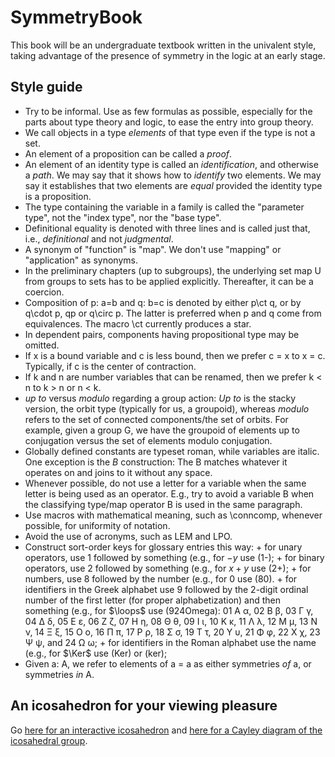 # SymmetryBook
This book will be an undergraduate textbook written in the univalent style, taking advantage of the presence of symmetry in the logic at an early stage.

## Style guide

- Try to be informal.  Use as few formulas as possible, especially for the parts about type theory and logic, to ease the entry into group theory.
- We call objects in a type *elements* of that type even if the type is not a set.
- An element of a proposition can be called a *proof*.
- An element of an identity type is called an *identification*, and otherwise a *path*.
  We may say that it shows how to *identify* two elements.
  We may say it establishes that two elements are *equal* provided the identity type is a proposition.
- The type containing the variable in a family is called the "parameter type", not the "index type", nor the "base type".
- Definitional equality is denoted with three lines and is called just that, i.e., *definitional* and not *judgmental*.
- A synonym of "function" is "map".  We don't use "mapping" or "application" as synonyms.
- In the preliminary chapters (up to subgroups), the underlying set map U from groups to sets has to be applied explicitly. Thereafter, it can be a coercion.
- Composition of p: a=b and q: b=c is denoted by either p\ct q, or by q\cdot p, qp or q\circ p. The latter is preferred when p and q come from equivalences. The macro \ct currently produces a star.
- In dependent pairs, components having propositional type may be omitted.
- If x is a bound variable and c is less bound, then we prefer c = x to x = c. Typically, if c is the center of contraction.
- If k and n are number variables that can be renamed, then we prefer k < n to k > n or n < k.
- *up to* versus *modulo* regarding a group action: *Up to* is the stacky version, the orbit type (typically for us, a groupoid), whereas *modulo* refers to the set of connected components/the set of orbits. For example, given a group G, we have the groupoid of elements up to conjugation versus the set of elements modulo conjugation.
- Globally defined constants are typeset roman, while variables are italic. One exception is the *B* construction: The B matches whatever it operates on and joins to it without any space.
- Whenever possible, do not use a letter for a variable when the same letter is being used as an operator. E.g., try to avoid a variable B when the classifying type/map operator B is used in the same paragraph.
- Use macros with mathematical meaning, such as \conncomp, whenever possible, for uniformity of notation.
- Avoid the use of acronyms, such as LEM and LPO.
- Construct sort-order keys for glossary entries this way:
	   + for unary operators, use 1 followed by something (e.g., for $-y$ use (1-);
       + for binary operators, use 2 followed by something (e.g., for $x+y$ use (2+);
	   + for numbers, use 8 followed by the number (e.g., for $0$ use (80).
       + for identifiers in the Greek alphabet use 9 followed by the 2-digit ordinal number of
	     the first letter (for proper alphabetization) and then something (e.g., for $\loops$ use (924Omega):
						01 Α α, 02 Β β, 03 Γ γ, 04 Δ δ, 05 Ε ε, 06 Ζ ζ, 07 Η η, 08 Θ θ, 09 Ι ι,
				10 Κ κ, 11 Λ λ, 12 Μ μ, 13 Ν ν, 14 Ξ ξ, 15 Ο ο, 16 Π π, 17 Ρ ρ, 18 Σ σ, 19 Τ τ,
				20 Υ υ, 21 Φ φ, 22 Χ χ, 23 Ψ ψ, and 24 Ω ω;
       + for identifiers in the Roman alphabet use the name (e.g., for $\Ker$ use (Ker) or (ker);
- Given a: A, we refer to elements of a = a as either symmetries *of* a, or symmetries *in* A.

## An icosahedron for your viewing pleasure

Go [here for an interactive icosahedron](https://unimath.github.io/SymmetryBook/icosahedron.html)
and [here for a Cayley diagram of the icosahedral group](https://unimath.github.io/SymmetryBook/icocayley.html).
